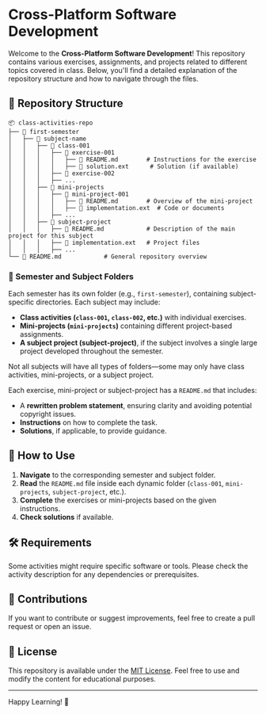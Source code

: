 # Cross-Platform Software Development

Welcome to the **Cross-Platform Software Development**! This repository contains various exercises, assignments, and projects related to different topics covered in class. Below, you'll find a detailed explanation of the repository structure and how to navigate through the files.

## 📂 Repository Structure

```
📦 class-activities-repo
├── 📁 first-semester
│   ├── 📁 subject-name
│   │   ├── 📁 class-001
│   │   │   ├── 📁 exercise-001
│   │   │   │   ├── 📄 README.md        # Instructions for the exercise
│   │   │   │   ├── 📄 solution.ext      # Solution (if available)
│   │   │   ├── 📁 exercise-002
│   │   │   ├── ...
│   │   ├── 📁 mini-projects
│   │   │   ├── 📁 mini-project-001
│   │   │   │   ├── 📄 README.md        # Overview of the mini-project
│   │   │   │   ├── 📄 implementation.ext  # Code or documents
│   │   │   ├── ...
│   │   ├── 📁 subject-project
│   │   │   ├── 📄 README.md            # Description of the main project for this subject
│   │   │   ├── 📄 implementation.ext   # Project files
│   │   │   ├── ...
└── 📄 README.md            # General repository overview
```

### 📁 Semester and Subject Folders
Each semester has its own folder (e.g., `first-semester`), containing subject-specific directories. Each subject may include:
-   **Class activities (`class-001`, `class-002`, etc.)** with individual exercises.
-   **Mini-projects (`mini-projects`)** containing different project-based assignments.
-   **A subject project (subject-project)**, if the subject involves a single large project developed throughout the semester.

Not all subjects will have all types of folders—some may only have class activities, mini-projects, or a subject project.

Each exercise, mini-project or subject-project has a `README.md` that includes:
-   A **rewritten problem statement**, ensuring clarity and avoiding potential copyright issues.
-   **Instructions** on how to complete the task.
-   **Solutions**, if applicable, to provide guidance.

## 🚀 How to Use
1. **Navigate** to the corresponding semester and subject folder.
2. **Read** the `README.md` file inside each dynamic folder (`class-001`, `mini-projects`, `subject-project`, etc.).
3. **Complete** the exercises or mini-projects based on the given instructions.
4. **Check solutions** if available.

## 🛠 Requirements
Some activities might require specific software or tools. Please check the activity description for any dependencies or prerequisites.

## 📢 Contributions
If you want to contribute or suggest improvements, feel free to create a pull request or open an issue.

## 📜 License
This repository is available under the [MIT License](LICENSE). Feel free to use and modify the content for educational purposes.

---

Happy Learning! 🚀
